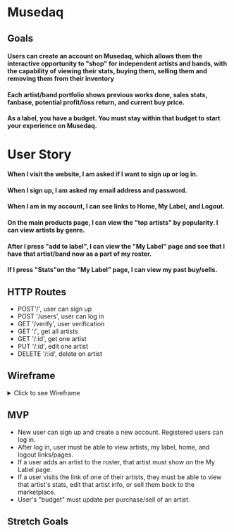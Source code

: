# Musedaq

## Goals

#### Users can create an account on Musedaq, which allows them the interactive opportunity to "shop" for independent artists and bands, with the capability of viewing their stats, buying them, selling them and removing them from their inventory

#### Each artist/band portfolio shows previous works done, sales stats, fanbase, potential profit/loss return, and current buy price.

#### As a label, you have a budget. You must stay within that budget to start your experience on Musedaq.


# User Story

#### When I visit the website, I am asked if I want to sign up or log in.

#### When I sign up, I am asked my email address and password.

#### When I am in my account, I can see links to Home, My Label, and Logout.

#### On the main products page, I can view the "top artists" by popularity. I can view artists by genre.

#### After I press "add to label", I can view the "My Label" page and see that I have that artist/band now as a part of my roster.

#### If I press "Stats"on the "My Label" page, I can view my past buy/sells.



## HTTP Routes

* POST'/', user can sign up
* POST '/users', user can log in
* GET '/verify', user verification
* GET '/', get all artists
* GET '/:id', get one artist
* PUT '/:id', edit one artist
* DELETE '/:id', delete on artist

## Wireframe
<details>
<summary>Click to see Wireframe</summary>

![1](./images/TekkyRoutesPlanner.png)

</details>


## MVP

* New user can sign up and create a new account. Registered users can log in.
* After log in, user must be able to view artists, my label, home, and logout links/pages.
* If a user adds an artist to the roster, that artist must show on the My Label page.
* If a user visits the link of one of their artists, they must be able to view that artist's stats, edit that artist info, or sell them back to the marketplace.
* User's "budget" must update per purchase/sell of an artist.



## Stretch Goals


